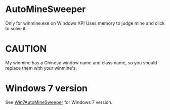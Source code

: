 AutoMineSweeper
===============

Only for winmine.exe on Windows XP!
Uses memory to judge mine and click to solve it.

CAUTION
===============

My winmine has a Chinese window name and class name, so you should replace them with your winmine's.

Windows 7 version
===============

See [Win7AutoMineSweeper](https://github.com/xfgryujk/Win7AutoMineSweeper) for Windows 7 version.
